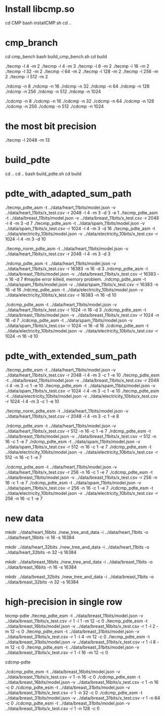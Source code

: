 
# Install libcmp.so
cd CMP
bash installCMP.sh
cd ..


# cmp_branch

cd cmp_bench
bash build_cmp_bench.sh
cd build

./tecmp -l 4 -m 2
./tecmp -l 4 -m 3
./tecmp -l 8 -m 2
./tecmp -l 16 -m 2
./tecmp -l 32 -m 2
./tecmp -l 64 -m 2
./tecmp -l 128 -m 2
./tecmp -l 256 -m 2
./tecmp -l 512 -m 2

./rdcmp -n 8
./rdcmp -n 16
./rdcmp -n 32
./rdcmp -n 64
./rdcmp -n 128
./rdcmp -n 256
./rdcmp -n 512
./rdcmp -n 1024

./cdcmp -n 8
./cdcmp -n 16
./cdcmp -n 32
./cdcmp -n 64
./cdcmp -n 128
./cdcmp -n 256
./cdcmp -n 512
./cdcmp -n 1024

# the most bit precision
./tecmp -l 2048 -m 13

# build_pdte
cd ..
cd ..
bash build_pdte.sh
cd build


# pdte_with_adapted_sum_path

./tecmp_pdte_asm -t ../data/heart_11bits/model.json -v ../data/heart_11bits/x_test.csv -r 2048 -l 4 -m 3 -d 3 -e 1
./tecmp_pdte_asm -t ../data/breast_11bits/model.json -v ../data/breast_11bits/x_test.csv -r 2048 -l 4 -m 3 -d 7
./tecmp_pdte_asm -t ../data/spam_11bits/model.json -v ../data/spam_11bits/x_test.csv -r 1024 -l 4 -m 3 -d 16
./tecmp_pdte_asm -t ../data/electricity_10bits/model.json -v ../data/electricity_10bits/x_test.csv -r 1024 -l 4 -m 3 -d 10

./tecmp_norm_pdte_asm -t ../data/heart_11bits/model.json -v ../data/heart_11bits/x_test.csv -r 2048 -l 4 -m 3 -d 3

./rdcmp_pdte_asm -t ../data/heart_11bits/model.json -v ../data/heart_11bits/x_test.csv -r 16383 -n 16 -d 3
./rdcmp_pdte_asm -t ../data/breast_11bits/model.json -v ../data/breast_11bits/x_test.csv -r 16383 -n 16 -d 7
#maybe error killed, memory problem.
./rdcmp_pdte_asm -t ../data/spam_11bits/model.json -v ../data/spam_11bits/x_test.csv -r 16383 -n 16 -d 16
./rdcmp_pdte_asm -t ../data/electricity_10bits/model.json -v ../data/electricity_10bits/x_test.csv -r 16383 -n 16 -d 10

./cdcmp_pdte_asm -t ../data/heart_11bits/model.json -v ../data/heart_11bits/x_test.csv -r 1024 -n 16 -d 3
./cdcmp_pdte_asm -t ../data/breast_11bits/model.json -v ../data/breast_11bits/x_test.csv -r 1024 -n 16 -d 7
./cdcmp_pdte_asm -t ../data/spam_11bits/model.json -v ../data/spam_11bits/x_test.csv -r 1024 -n 16 -d 16
./cdcmp_pdte_asm -t ../data/electricity_10bits/model.json -v ../data/electricity_10bits/x_test.csv -r 1024 -n 16 -d 10

# pdte_with_extended_sum_path

./tecmp_pdte_esm -t ../data/heart_11bits/model.json -v ../data/heart_11bits/x_test.csv -r 2048 -l 4 -m 3 -c 1 -e 10
./tecmp_pdte_esm -t ../data/breast_11bits/model.json -v ../data/breast_11bits/x_test.csv -r 2048 -l 4 -m 3 -c 1 -e 10
./tecmp_pdte_esm -t ../data/spam_11bits/model.json -v ../data/spam_11bits/x_test.csv -r 1024 -l 4 -m 3 -c 1 -e 10
./tecmp_pdte_esm -t ../data/electricity_10bits/model.json -v ../data/electricity_10bits/x_test.csv -r 1024 -l 4 -m 3 -c 1 -e 10

./tecmp_norm_pdte_esm -t ../data/heart_11bits/model.json -v ../data/heart_11bits/x_test.csv -r 2048 -l 4 -m 3 -c 1 -e 8

./rdcmp_pdte_esm -t ../data/heart_11bits/model.json -v ../data/heart_11bits/x_test.csv -r 512 -n 16 -c 1 -e 7
./rdcmp_pdte_esm -t ../data/breast_11bits/model.json -v ../data/breast_11bits/x_test.csv -r 512 -n 16 -c 1 -e 7
./rdcmp_pdte_esm -t ../data/spam_11bits/model.json -v ../data/spam_11bits/x_test.csv -r 512 -n 16 -c 1 -e 7
./rdcmp_pdte_esm -t ../data/electricity_10bits/model.json -v ../data/electricity_10bits/x_test.csv -r 512 -n 16 -c 1 -e 7

./cdcmp_pdte_esm -t ../data/heart_11bits/model.json -v ../data/heart_11bits/x_test.csv -r 256 -n 16 -c 1 -e 7
./cdcmp_pdte_esm -t ../data/breast_11bits/model.json -v ../data/breast_11bits/x_test.csv -r 256 -n 16 -c 1 -e 7
./cdcmp_pdte_esm -t ../data/spam_11bits/model.json -v ../data/spam_11bits/x_test.csv -r 256 -n 16 -c 1 -e 7
./cdcmp_pdte_esm -t ../data/electricity_10bits/model.json -v ../data/electricity_10bits/x_test.csv -r 256 -n 16 -c 1 -e 7

# new data 

mkdir ../data/heart_16bits 
./new_tree_and_data -i ../data/heart_11bits -o ../data/heart_16bits -n 16 -s 16384 

mkdir ../data/heart_32bits 
./new_tree_and_data -i ../data/heart_11bits -o ../data/heart_32bits -n 32 -s 16384 

mkdir ../data/breast_16bits 
./new_tree_and_data -i ../data/breast_11bits -o ../data/breast_16bits -n 16 -s 16384 

mkdir ../data/breast_32bits 
./new_tree_and_data -i ../data/breast_11bits -o ../data/breast_32bits -n 32 -s 16384 

# high-precision in single row

tecmp-pdte
./tecmp_pdte_esm -t ../data/breast_11bits/model.json -v ../data/breast_11bits/x_test.csv -r 1 -l 1 -m 12 -c 0
./tecmp_pdte_esm -t ../data/breast_16bits/model.json -v ../data/breast_16bits/x_test.csv -r 1 -l 2 -m 12 -c 0
./tecmp_pdte_esm -t ../data/breast_31bits/model.json -v ../data/breast_31bits/x_test.csv -r 1 -l 4 -m 12 -c 0
./tecmp_pdte_esm -t ../data/breast_31bits/model.json -v ../data/breast_31bits/x_test.csv -r 1 -l 8 -m 12 -c 0
./tecmp_pdte_esm -t ../data/breast_31bits/model.json -v ../data/breast_31bits/x_test.csv -r 1 -l 16 -m 12 -c 0

cdcmp-pdte

./cdcmp_pdte_esm -t ../data/breast_16bits/model.json -v ../data/breast_11bits/x_test.csv -r 1 -n 16 -c 0
./cdcmp_pdte_esm -t ../data/breast_16bits/model.json -v ../data/breast_16bits/x_test.csv -r 1 -n 16 -c 0
./cdcmp_pdte_esm -t ../data/breast_31bits/model.json -v ../data/breast_31bits/x_test.csv -r 1 -n 32 -c 0
./cdcmp_pdte_esm -t ../data/breast_31bits/model.json -v ../data/breast_31bits/x_test.csv -r 1 -n 64 -c 0
./cdcmp_pdte_esm -t ../data/breast_31bits/model.json -v ../data/breast_31bits/x_test.csv -r 1 -n 128 -c 0

